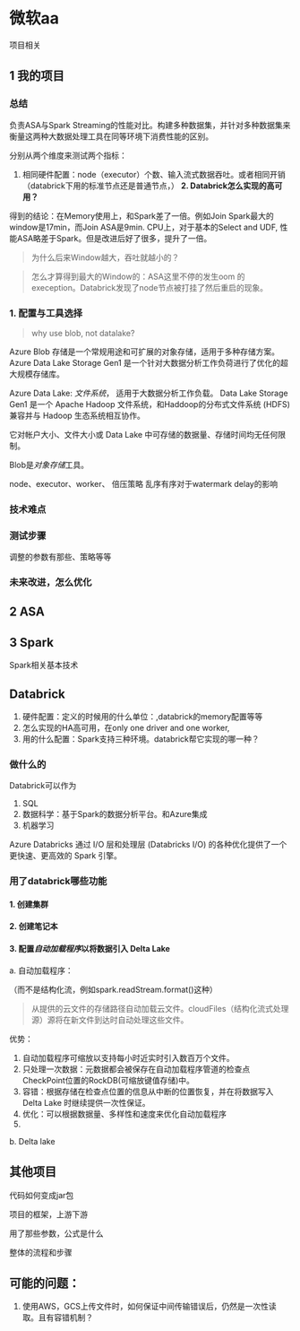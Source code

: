 # 微软aa
项目相关

## 1 我的项目

### 总结

负责ASA与Spark Streaming的性能对比。构建多种数据集，并针对多种数据集来衡量这两种大数据处理工具在同等环境下消费性能的区别。

分别从两个维度来测试两个指标：

1. 相同硬件配置：node（executor）个数、输入流式数据吞吐。或者相同开销（databrick下用的标准节点还是普通节点，）
**2. Databrick怎么实现的高可用？**

得到的结论：在Memory使用上，和Spark差了一倍。例如Join Spark最大的window是17min，而Join ASA是9min.
CPU上，对于基本的Select and UDF, 性能ASA略差于Spark。但是改进后好了很多，提升了一倍。


> 为什么后来Window越大，吞吐就越小的？

> 怎么才算得到最大的Window的：ASA这里不停的发生oom 的exeception。Databrick发现了node节点被打挂了然后重启的现象。


### 1. 配置与工具选择


> why use blob, not datalake?

Azure Blob 存储是一个常规用途和可扩展的对象存储，适用于多种存储方案。 Azure Data Lake Storage Gen1 是一个针对大数据分析工作负荷进行了优化的超大规模存储库。

Azure Data Lake:
*文件系统*， 适用于大数据分析工作负载。
Data Lake Storage Gen1 是一个 Apache Hadoop 文件系统，和Haddoop的分布式文件系统 (HDFS) 兼容并与 Hadoop 生态系统相互协作。

它对帐户大小、文件大小或 Data Lake 中可存储的数据量、存储时间均无任何限制。 

Blob是*对象存储*工具。



node、executor、worker、
倍压策略
乱序有序对于watermark delay的影响

### 技术难点

### 测试步骤

调整的参数有那些、策略等等

### 未来改进，怎么优化


## 2 ASA



## 3 Spark

Spark相关基本技术


## Databrick


1. 硬件配置：定义的时候用的什么单位：,databrick的memory配置等等
2. 怎么实现的HA高可用，在only one driver and one worker,
3. 用的什么配置：Spark支持三种环境。databrick帮它实现的哪一种？

### 做什么的
Databrick可以作为
1. SQL
2. 数据科学：基于Spark的数据分析平台。和Azure集成
3. 机器学习

Azure Databricks 通过 I/O 层和处理层 (Databricks I/O) 的各种优化提供了一个更快速、更高效的 Spark 引擎。

### 用了databrick哪些功能

#### 1. 创建集群
#### 2. 创建笔记本
#### 3. 配置*自动加载程序*以将数据引入 Delta Lake

a. 自动加载程序：

（而不是结构化流，例如spark.readStream.format()这种）
> 从提供的云文件的存储路径自动加载云文件。cloudFiles（结构化流式处理源）源将在新文件到达时自动处理这些文件。

优势：

1. 自动加载程序可缩放以支持每小时近实时引入数百万个文件。
2. 只处理一次数据：元数据都会被保存在自动加载程序管道的检查点CheckPoint位置的RockDB(可缩放键值存储)中。
3. 容错：根据存储在检查点位置的信息从中断的位置恢复，并在将数据写入 Delta Lake 时继续提供一次性保证。
4. 优化：可以根据数据量、多样性和速度来优化自动加载程序
5. 

b. Delta lake
## 其他项目

代码如何变成jar包

项目的框架，上游下游

用了那些参数，公式是什么

整体的流程和步骤

## 可能的问题：

1. 使用AWS，GCS上传文件时，如何保证中间传输错误后，仍然是一次性读取。且有容错机制？
